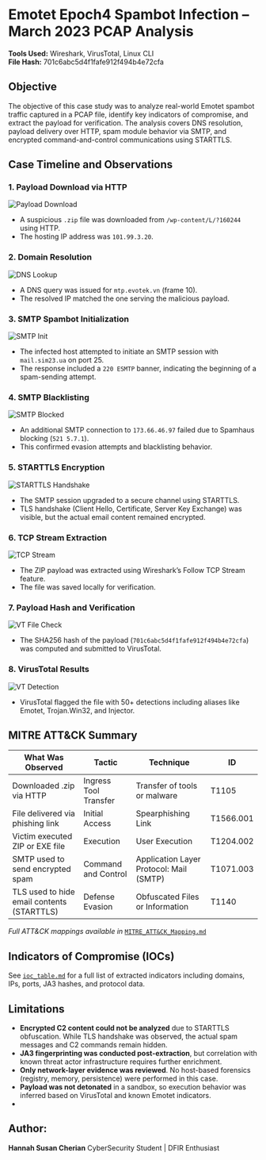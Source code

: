 # Emotet Epoch4 Spambot Infection – March 2023 PCAP Analysis

**Tools Used:** Wireshark, VirusTotal, Linux CLI  
**File Hash:** 701c6abc5d4f1fafe912f494b4e72cfa

## Objective

The objective of this case study was to analyze real-world Emotet spambot traffic captured in a PCAP file, identify key indicators of compromise, and extract the payload for verification. The analysis covers DNS resolution, payload delivery over HTTP, spam module behavior via SMTP, and encrypted command-and-control communications using STARTTLS.

## Case Timeline and Observations

### 1. Payload Download via HTTP  
![Payload Download](Screenshots/01_payload_zipfile.png) 
- A suspicious `.zip` file was downloaded from `/wp-content/L/?160244` using HTTP.  
- The hosting IP address was `101.99.3.20`.

### 2. Domain Resolution  
![DNS Lookup](Screenshots/02_dnslookup.png)
- A DNS query was issued for `mtp.evotek.vn` (frame 10).  
- The resolved IP matched the one serving the malicious payload.

### 3. SMTP Spambot Initialization  
![SMTP Init](Screenshots/03_spambot_init.png) 
- The infected host attempted to initiate an SMTP session with `mail.sim23.ua` on port 25.  
- The response included a `220 ESMTP` banner, indicating the beginning of a spam-sending attempt.

### 4. SMTP Blacklisting  
![SMTP Blocked](Screenshots/04_spambot_blocked.png)  
- An additional SMTP connection to `173.66.46.97` failed due to Spamhaus blocking (`521 5.7.1`).  
- This confirmed evasion attempts and blacklisting behavior.

### 5. STARTTLS Encryption  
![STARTTLS Handshake](Screenshots/05_start_tlshandshake.png)
- The SMTP session upgraded to a secure channel using STARTTLS.  
- TLS handshake (Client Hello, Certificate, Server Key Exchange) was visible, but the actual email content remained encrypted.

### 6. TCP Stream Extraction  
![TCP Stream](Screenshots/06_follow_tcpstream.png) 
- The ZIP payload was extracted using Wireshark’s Follow TCP Stream feature.  
- The file was saved locally for verification.

### 7. Payload Hash and Verification  
![VT File Check](Screenshots/07_file_check.png) 
- The SHA256 hash of the payload (`701c6abc5d4f1fafe912f494b4e72cfa`) was computed and submitted to VirusTotal.

### 8. VirusTotal Results  
![VT Detection](Screenshots/08_virustotal.png)
- VirusTotal flagged the file with 50+ detections including aliases like Emotet, Trojan.Win32, and Injector.

## MITRE ATT&CK Summary

| What Was Observed                             | Tactic                | Technique                                  | ID         |
|-----------------------------------------------|------------------------|---------------------------------------------|------------|
| Downloaded .zip via HTTP                      | Ingress Tool Transfer  | Transfer of tools or malware               | T1105      |
| File delivered via phishing link              | Initial Access         | Spearphishing Link                         | T1566.001  |
| Victim executed ZIP or EXE file               | Execution              | User Execution                             | T1204.002  |
| SMTP used to send encrypted spam              | Command and Control    | Application Layer Protocol: Mail (SMTP)    | T1071.003  |
| TLS used to hide email contents (STARTTLS)    | Defense Evasion        | Obfuscated Files or Information            | T1140      |

*Full ATT&CK mappings available in* [`MITRE_ATT&CK_Mapping.md`](MITRE_ATT&CK_Mapping.md)

## Indicators of Compromise (IOCs)

See [`ioc_table.md`](ioc_table.md) for a full list of extracted indicators including domains, IPs, ports, JA3 hashes, and protocol data.

## Limitations

- **Encrypted C2 content could not be analyzed** due to STARTTLS obfuscation. While TLS handshake was observed, the actual spam messages and C2 commands remain hidden.
- **JA3 fingerprinting was conducted post-extraction**, but correlation with known threat actor infrastructure requires further enrichment.
- **Only network-layer evidence was reviewed**. No host-based forensics (registry, memory, persistence) were performed in this case.
- **Payload was not detonated** in a sandbox, so execution behavior was inferred based on VirusTotal and known Emotet indicators.
- 
## Author: 
**Hannah Susan Cherian**
CyberSecurity Student | DFIR Enthusiast



